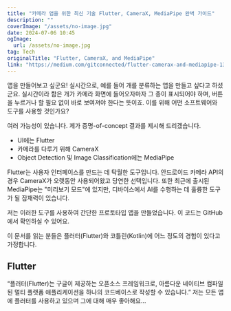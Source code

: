 ```yaml
---
title: "카메라 앱을 위한 최신 기술 Flutter, CameraX, MediaPipe 완벽 가이드"
description: ""
coverImage: "/assets/no-image.jpg"
date: 2024-07-06 10:45
ogImage:
  url: /assets/no-image.jpg
tag: Tech
originalTitle: "Flutter, CameraX, and MediaPipe"
link: "https://medium.com/gitconnected/flutter-camerax-and-mediapipe-13c33ca95f8d"
---
```


앱을 만들어보고 싶군요! 실시간으로, 예를 들어 개를 분류하는 앱을 만들고 싶다고 하셨군요. 실시간이라 함은 개가 카메라 화면에 들어오자마자 그 종이 표시되어야 하며, 버튼을 누르거나 할 필요 없이 바로 보여져야 한다는 뜻이죠. 이를 위해 어떤 소프트웨어와 도구를 사용할 것인가요?

여러 가능성이 있습니다. 제가 증명-of-concept 결과를 제시해 드리겠습니다.

- UI에는 Flutter
- 카메라를 다루기 위해 CameraX
- Object Detection 및 Image Classification에는 MediaPipe

Flutter는 사용자 인터페이스를 만드는 데 탁월한 도구입니다. 안드로이드 카메라 API의 경우 CameraX가 오랫동안 사용되어왔고 당연한 선택입니다. 또한 최근에 출시된 MediaPipe는 "미리보기 모드"에 있지만, 디바이스에서 AI를 수행하는 데 훌륭한 도구가 될 잠재력이 있습니다.

<div class="content-ad"></div>

저는 이러한 도구를 사용하여 간단한 프로토타입 앱을 만들었습니다. 이 코드는 GitHub에서 확인하실 수 있어요.

이 문서를 읽는 분들은 플러터(Flutter)와 코틀린(Kotlin)에 어느 정도의 경험이 있다고 가정합니다.

## Flutter

“플러터(Flutter)는 구글이 제공하는 오픈소스 프레임워크로, 아름다운 네이티브 컴파일된 멀티 플랫폼 애플리케이션을 하나의 코드베이스로 작성할 수 있습니다.” 저는 모든 앱에 플러터를 사용하고 있으며 그에 대해 매우 좋아해요…
